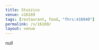 ```yaml
---
title: Stuzzico
venue: v16169
tags: [restaurant, food, "fhrs:410940"]
permalink: /v/16169/
layout: venue
---
```

null